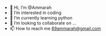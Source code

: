 - 👋 Hi, I’m @Ammarah
- 👀 I’m interested in coding
- 🌱 I’m currently learning python
- 💞️ I’m looking to collaborate on ...
- 📫 How to reach me 89ammarah@gmail.com

<!---
Ammarah89/Ammarah89 is a ✨ special ✨ repository because its `README.md` (this file) appears on your GitHub profile.
You can click the Preview link to take a look at your changes.
--->
